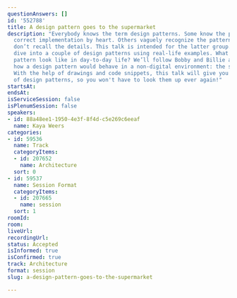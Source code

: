 ```yaml
---
questionAnswers: []
id: '552788'
title: A design pattern goes to the supermarket
description: "Everybody knows the term design patterns. Some know the patterns and
  correct implementation by heart. Others vaguely recognize the pattern names but
  don’t recall the details. This talk is intended for the latter group. \r\n\r\nI’ll
  dive into a couple of design patterns using real-life examples. What would a design
  pattern look like in day-to-day life? We’ll follow Bobby and Billie and discover
  how a design pattern would behave in a non-digital environment: the supermarket!
  With the help of drawings and code snippets, this talk will give you a solid understanding
  of design patterns, so you won't have to look them up ever again!"
startsAt: 
endsAt: 
isServiceSession: false
isPlenumSession: false
speakers:
- id: 88a48ee1-1950-4e3f-8f4d-c5e269c6eeaf
  name: Kaya Weers
categories:
- id: 59536
  name: Track
  categoryItems:
  - id: 207652
    name: Architecture
  sort: 0
- id: 59537
  name: Session Format
  categoryItems:
  - id: 207665
    name: session
  sort: 1
roomId: 
room: 
liveUrl: 
recordingUrl: 
status: Accepted
isInformed: true
isConfirmed: true
track: Architecture
format: session
slug: a-design-pattern-goes-to-the-supermarket

---
```


